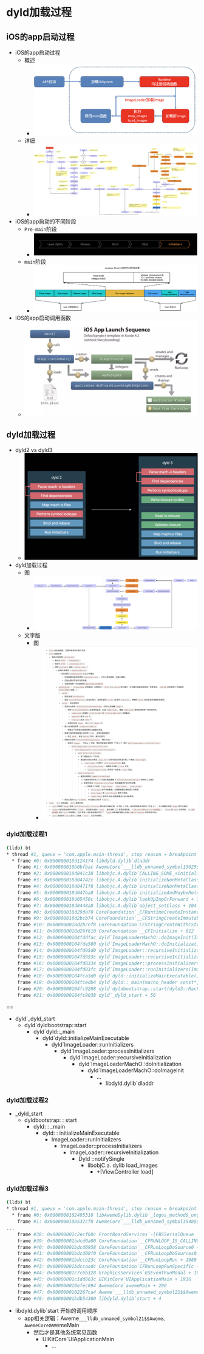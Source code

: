# dyld加载过程

## iOS的app启动过程

* iOS的app启动过程
  * 概述
    * ![ios_app_load_process](../../assets/img/ios_app_load_process.png)
  * 详细
    * ![ios_app_load_process_detail](../../assets/img/ios_app_load_process_detail.jpg)
* iOS的app启动的不同阶段
  * `Pre-main`阶段
    * ![ios_app_load_pre_main](../../assets/img/ios_app_load_pre_main.png)
  * `main`阶段
    * ![ios_app_load_main](../../assets/img/ios_app_load_main.png)
* iOS的app启动调用函数
  * ![ios_app_launch_sequence](../../assets/img/ios_app_launch_sequence.png)

## dyld加载过程

* dyld2 vs dyld3
  * ![dyld2_vs_dyld3](../../assets/img/dyld2_vs_dyld3.png)
* dyld加载过程
  * 图
    * ![dyld_call_process](../../assets/img/dyld_call_process.png)
  * 文字版
    * 图
      * ![dyld_call_process_text](../../assets/img/dyld_call_process_text.jpg)

### dyld加载过程1

```bash
(lldb) bt
* thread #1, queue = 'com.apple.main-thread', stop reason = breakpoint 23.2
  * frame #0: 0x000000018d124174 libdyld.dylib`dladdr
    frame #1: 0x000000010b0bfbac AwemeCore`___lldb_unnamed_symbol13025$$AwemeCore + 80
    frame #2: 0x000000018d041c38 libobjc.A.dylib`CALLING_SOME_+initialize_METHOD + 20
    frame #3: 0x000000018d04742c libobjc.A.dylib`initializeNonMetaClass + 644
    frame #4: 0x000000018d0471f8 libobjc.A.dylib`initializeNonMetaClass + 80
    frame #5: 0x000000018d047ba8 libobjc.A.dylib`initializeAndMaybeRelock(objc_class*, objc_object*, mutex_tt<false>&, bool) + 284
    frame #6: 0x000000018d05450c libobjc.A.dylib`lookUpImpOrForward + 700
    frame #7: 0x000000018d0448a8 libobjc.A.dylib`object_setClass + 104
    frame #8: 0x000000018d29da70 CoreFoundation`_CFRuntimeCreateInstance + 580
    frame #9: 0x000000018d2bcb74 CoreFoundation`__CFStringCreateImmutableFunnel3 + 1944
    frame #10: 0x000000018d2bcef8 CoreFoundation`CFStringCreateWithCString + 92
    frame #11: 0x000000018d29f610 CoreFoundation`__CFInitialize + 812
    frame #12: 0x0000000104fddfac dyld`ImageLoaderMachO::doImageInit(ImageLoader::LinkContext const&) + 248
    frame #13: 0x0000000104fde580 dyld`ImageLoaderMachO::doInitialization(ImageLoader::LinkContext const&) + 40
    frame #14: 0x0000000104fd95d0 dyld`ImageLoader::recursiveInitialization(ImageLoader::LinkContext const&, unsigned int, char const*, ImageLoader::InitializerTimingList&, ImageLoader::UninitedUpwards&) + 548
    frame #15: 0x0000000104fd953c dyld`ImageLoader::recursiveInitialization(ImageLoader::LinkContext const&, unsigned int, char const*, ImageLoader::InitializerTimingList&, ImageLoader::UninitedUpwards&) + 400
    frame #16: 0x0000000104fd8334 dyld`ImageLoader::processInitializers(ImageLoader::LinkContext const&, unsigned int, ImageLoader::InitializerTimingList&, ImageLoader::UninitedUpwards&) + 184
    frame #17: 0x0000000104fd83fc dyld`ImageLoader::runInitializers(ImageLoader::LinkContext const&, ImageLoader::InitializerTimingList&) + 92
    frame #18: 0x0000000104fca3d0 dyld`dyld::initializeMainExecutable() + 136
    frame #19: 0x0000000104fcedb4 dyld`dyld::_main(macho_header const*, unsigned long, int, char const**, char const**, char const**, unsigned long*) + 4616
    frame #20: 0x0000000104fc9208 dyld`dyldbootstrap::start(dyld3::MachOLoaded const*, int, char const**, dyld3::MachOLoaded const*, unsigned long*) + 396
    frame #21: 0x0000000104fc9038 dyld`_dyld_start + 56
```

==

* dyld`_dyld_start
  * dyld`dyldbootstrap::start
    * dyld`dyld::_main
      * dyld`dyld::initializeMainExecutable
        * dyld`ImageLoader::runInitializers
          * dyld`ImageLoader::processInitializers
            * dyld`ImageLoader::recursiveInitialization
              * dyld`ImageLoaderMachO::doInitialization
                * dyld`ImageLoaderMachO::doImageInit
                  * ...
                    * libdyld.dylib`dladdr

### dyld加载过程2

* _dyld_start
  * dyldbootstrap: : start
    * dyld: : _main
      * dyld: : initializeMainExecutable
        * ImageLoader::runInitializers
          * ImageLoader::processInitializers
            * ImageLoader::recursiveInitialization
              * Dyld ::notifySingle
                * libobjC.a. dylib load_images
                  * +[ViewController load]

### dyld加载过程3

```bash
(lldb) bt
* thread #1, queue = 'com.apple.main-thread', stop reason = breakpoint 6.1
  * frame #0: 0x0000000102495310 libAwemeDylib.dylib`_logos_method$_ungrouped$NSString$stringByAppendingString$(self="https://", _cmd="stringByAppendingString:", aString=0x0000000000000000) at AwemeDylib.xm:175:29
    frame #1: 0x0000000108532cf8 AwemeCore`___lldb_unnamed_symbol3548$$AwemeCore + 520
...
    frame #38: 0x00000001c2ecf60c FrontBoardServices`-[FBSSerialQueue _performNextFromRunLoopSource] + 28
    frame #39: 0x00000001bdcd0a00 CoreFoundation`__CFRUNLOOP_IS_CALLING_OUT_TO_A_SOURCE0_PERFORM_FUNCTION__ + 24
    frame #40: 0x00000001bdcd0958 CoreFoundation`__CFRunLoopDoSource0 + 80
    frame #41: 0x00000001bdcd00f0 CoreFoundation`__CFRunLoopDoSources0 + 180
    frame #42: 0x00000001bdccb23c CoreFoundation`__CFRunLoopRun + 1080
    frame #43: 0x00000001bdccaadc CoreFoundation`CFRunLoopRunSpecific + 464
    frame #44: 0x00000001c7c6b328 GraphicsServices`GSEventRunModal + 104
    frame #45: 0x00000001c1dd863c UIKitCore`UIApplicationMain + 1936
    frame #46: 0x000000010efec094 AwemeCore`awemeMain + 200
    frame #47: 0x0000000102267ca4 Aweme`___lldb_unnamed_symbol21$$Aweme + 12
    frame #48: 0x00000001bdb54360 libdyld.dylib`start + 4
```

* libdyld.dylib`start 开始的调用顺序
  * app相关逻辑：Aweme`___lldb_unnamed_symbol21$$Aweme、AwemeCore`awemeMain
    * 然后才是其他系统常见函数
      * UIKitCore`UIApplicationMain
        * ...
